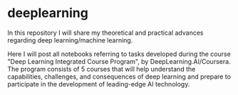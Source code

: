 # deeplearning
In this repository I will share my theoretical and practical advances regarding deep learning/machine learning.

Here I will post all notebooks referring to tasks developed during the course "Deep Learning Integrated Course Program", by DeepLearning.AI/Coursera. The program consists of 5 courses that will help understand the capabilities, challenges, and consequences of deep learning and prepare to participate in the development of leading-edge AI technology.
